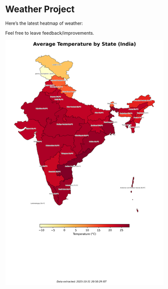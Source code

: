 # Weather Project

Here’s the latest heatmap of weather:

Feel free to leave feedback/improvements.

![India Heatmap](docs/assets/india_heatmap.png?v=04D3C0)
